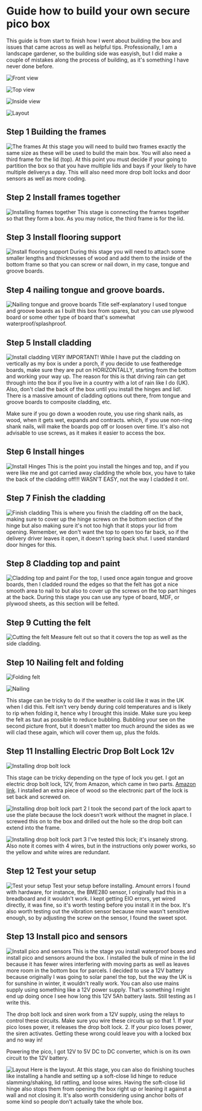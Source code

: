 # Guide how to build your own secure pico box

This guide is from start to finish how I went about building the box and issues that came across as well as helpful tips. Professionally, I am a landscape gardener, so the building side was easyish, but I did make a couple of mistakes along the process of building, as it's something I have never done before.

![Front view](main1.jpg)

![Top view](main2.jpg)

![Inside view](inside.jpg)

![Layout](layout.jpg)

## Step 1 Building the frames
![The frames](build_the_frames.jpg) 
At this stage you will need to build two frames exactly the same size as these will be used to build the main box. You will also need a third frame for the lid (top). At this point you must decide if your going to partition the box so that you have multiple lids and bays if your likely to have multiple deliverys a day. This will also need more drop bolt locks and door sensors as well as more coding.

## Step 2 Install frames together
![Installing frames together](install_frames_together.jpg)
This stage is connecting the frames together so that they form a box. As you may notice, the third frame is for the lid.

## Step 3 Install flooring support
![Install flooring support](install_flooring_support.jpg)
During this stage you will need to attach some smaller lengths and thicknesses of wood and add them to the inside of the bottom frame so that you can screw or nail down, in my case, tongue and groove boards.

## Step 4 nailing tongue and groove boards.
![Nailing tongue and groove boards](install_flooring.jpg)
Title self-explanatory I used tongue and groove boards as I built this box from spares, but you can use plywood board or some other type of board that's somewhat waterproof/splashproof.

## Step 5 Install cladding
![Install cladding](install_cladding.jpg)
VERY IMPORTANT! While I have put the cladding on vertically as my box is under a porch, if you decide to use featheredge boards, make sure they are put on HORIZONTALLY, starting from the bottom and working your way up. The reason for this is that driving rain can get through into the box if you live in a country with a lot of rain like I do (UK). Also, don't clad the back of the box until you install the hinges and lid!. There is a massive amount of cladding options out there, from tongue and groove boards to composite cladding, etc.

Make sure if you go down a wooden route, you use ring shank nails, as wood, when it gets wet, expands and contracts. which, if you use non-ring shank nails, will make the boards pop off or loosen over time. It's also not advisable to use screws, as it makes it easier to access the box.

## Step 6 Install hinges
![Install Hinges](install_hinges.jpg)
This is the point you install the hinges and top, and if you were like me and got carried away cladding the whole box, you have to take the back of the cladding off!!! WASN'T EASY, not the way I cladded it on!.

## Step 7 Finish the cladding
![Finish cladding](finish_cladding.jpg)
This is where you finish the cladding off on the back, making sure to cover up the hinge screws on the bottom section of the hinge but also making sure it's not too high that it stops your lid from opening. Remember, we don't want the top to open too far back, so if the delivery driver leaves it open, it doesn't spring back shut. I used standard door hinges for this.

## Step 8 Cladding top and paint
![Cladding top and paint](cladding_top.jpg)
For the top, I used once again tongue and groove boards, then I cladded round the edges so that the felt has got a nice smooth area to nail to but also to cover up the screws on the top part hinges at the back. During this stage you can use any type of board, MDF, or plywood sheets, as this section will be felted.

## Step 9 Cutting the felt
![Cutting the felt](felt.jpg)
Measure felt out so that it covers the top as well as the side cladding.

## Step 10 Nailing felt and folding
![Folding felt](folding.jpg)

![Nailing](folding_2.jpg)

This stage can be tricky to do if the weather is cold like it was in the UK when I did this. Felt isn't very bendy during cold temperatures and is likely to rip when folding it, hence why I brought this inside. Make sure you keep the felt as taut as possible to reduce bubbling. Bubbling your see on the second picture front, but it doesn't matter too much around the sides as we will clad these again, which will cover them up, plus the folds.

## Step 11 Installing Electric Drop Bolt Lock 12v
![Installing drop bolt lock](picobox2.jpg)

This stage can be tricky depending on the type of lock you get. I got an electric drop bolt lock, 12V, from Amazon, which came in two parts. [Amazon link](https://www.amazon.co.uk/LIBO-Electric-Electronic-Control-Security/dp/B07DW17J3Q/ref=sr_1_3?crid=3IMLO5TY7DW8C&dib=eyJ2IjoiMSJ9.hp2-itwyPUYHBJkAGXtzGxl7cBORglDBRUbYQpckPmc9WOuCHS1eXhC6ao8Yo6jCnItKoFeXaxsLDI9x0FOoczluv7sMgIcYGWtJ3Rzg98wND53W8JTD2CmEj2bEbKm1wl87hja0fNYtyToEtqWZSImI0eUMZtIWXg78s6UZm0SwW9PhYKXOubZoEPymGDgl2R3VeDV7jQN-EwN_8hxK6gqQQD8cuNf6WY_5Svq2c-ml-kG4rfwiejUSuTVRsCRkVPt7G3zcD3Eg0r-zuU_sxQHwqYaZiab0ZEOYoB-1H33oisJFurZfUgSz7PWrY2VXm-xuJ9r13BwGC7LCZtCJ5Q-tbDGtYkTdPOawtP_ydbUOnxM0t7EHgJyOKrLL1HeH2t3r9AjHXSWdzG3ewiGYn5-CPKJAPxeEOVc4tHjU0SD-H-a1pew6RCmiIraZKoqn.DI0taTb2DdbJ4WJ4xTMYhRsks2dMf-DbFepCZLddo_4&dib_tag=se&keywords=Electronic+dropbolt+lock+12v&qid=1737649583&sprefix=electronic+dropbolt+lock+12v%2Caps%2C76&sr=8-3). I installed an extra piece of wood so the electronic part of the lock is set back and screwed on.

![Installing drop bolt lock part 2](plate_for_lock.jpg)
I took the second part of the lock apart to use the plate because the lock doesn't work without the magnet in place. I screwed this on to the box and drilled out the hole so the drop bolt can extend into the frame.

![Installing drop bolt lock part 3](dropboltlock3.jpg)
I've tested this lock; it's insanely strong. Also note it comes with 4 wires, but in the instructions only power works, so the yellow and white wires are redundant.

## Step 12 Test your setup
![Test your setup](test_setup.jpg)
Test your setup before installing. Amount errors I found with hardware, for instance, the BME280 sensor, I originally had this in a breadboard and it wouldn't work. I kept getting EIO errors, yet wired directly, it was fine, so it's worth testing before you install it in the box. It's also worth testing out the vibration sensor because mine wasn't sensitive enough, so by adjusting the screw on the sensor, I found the sweet spot.

## Step 13 Install pico and sensors
![Install pico and sensors](picobox.jpg)
This is the stage you install waterproof boxes and install pico and sensors around the box. I installed the bulk of mine in the lid because it has fewer wires interfering with moving parts as well as leaves more room in the bottom box for parcels. I decided to use a 12V battery because originally I was going to solar panel the top, but the way the UK is for sunshine in winter, it wouldn't really work. You can also use mains supply using something like a 12V power supply. That's something I might end up doing once I see how long this 12V 5Ah battery lasts. Still testing as I write this.

The drop bolt lock and siren work from a 12V supply, using the relays to control these circuits. Make sure you wire these circuits up so that 1. If your pico loses power, it releases the drop bolt lock. 2. If your pico loses power, the siren activates. Getting these wrong could leave you with a locked box and no way in!

Powering the pico, I got 12V to 5V DC to DC converter, which is on its own circuit to the 12V battery.

![Layout](layout.jpg)
Here is the layout. At this stage, you can also do finishing touches like installing a handle and setting up a soft-close lid hinge to reduce slamming/shaking, lid rattling, and loose wires. Having the soft-close lid hinge also stops them from opening the box right up or leaning it against a wall and not closing it. It's also worth considering using anchor bolts of some kind so people don't actually take the whole box.
